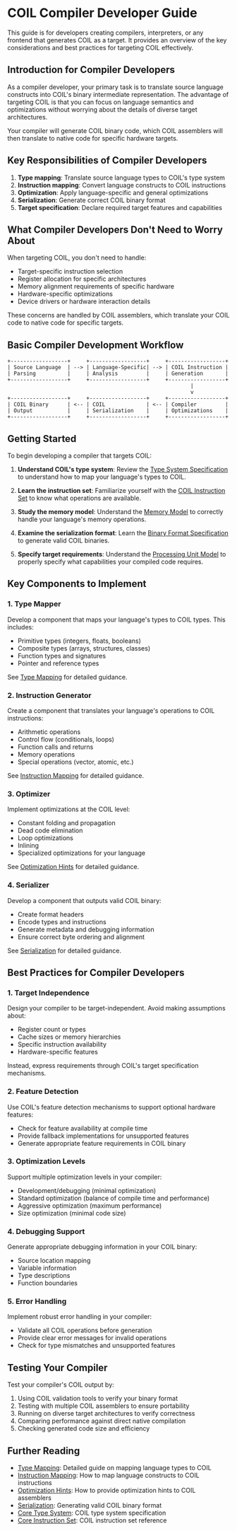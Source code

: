 # COIL Compiler Developer Guide

This guide is for developers creating compilers, interpreters, or any frontend that generates COIL as a target. It provides an overview of the key considerations and best practices for targeting COIL effectively.

## Introduction for Compiler Developers

As a compiler developer, your primary task is to translate source language constructs into COIL's binary intermediate representation. The advantage of targeting COIL is that you can focus on language semantics and optimizations without worrying about the details of diverse target architectures.

Your compiler will generate COIL binary code, which COIL assemblers will then translate to native code for specific hardware targets.

## Key Responsibilities of Compiler Developers

1. **Type mapping**: Translate source language types to COIL's type system
2. **Instruction mapping**: Convert language constructs to COIL instructions
3. **Optimization**: Apply language-specific and general optimizations
4. **Serialization**: Generate correct COIL binary format
5. **Target specification**: Declare required target features and capabilities

## What Compiler Developers Don't Need to Worry About

When targeting COIL, you don't need to handle:

- Target-specific instruction selection
- Register allocation for specific architectures
- Memory alignment requirements of specific hardware
- Hardware-specific optimizations
- Device drivers or hardware interaction details

These concerns are handled by COIL assemblers, which translate your COIL code to native code for specific targets.

## Basic Compiler Development Workflow

```
+------------------+     +------------------+     +------------------+
| Source Language  | --> | Language-Specific| --> | COIL Instruction |
| Parsing          |     | Analysis         |     | Generation       |
+------------------+     +------------------+     +------------------+
                                                          |
                                                          v
+------------------+     +------------------+     +------------------+
| COIL Binary      | <-- | COIL             | <-- | Compiler         |
| Output           |     | Serialization    |     | Optimizations    |
+------------------+     +------------------+     +------------------+
```

## Getting Started

To begin developing a compiler that targets COIL:

1. **Understand COIL's type system**: Review the [Type System Specification](../core-spec/type-system.md) to understand how to map your language's types to COIL.

2. **Learn the instruction set**: Familiarize yourself with the [COIL Instruction Set](../core-spec/instruction-set.md) to know what operations are available.

3. **Study the memory model**: Understand the [Memory Model](../core-spec/memory-model.md) to correctly handle your language's memory operations.

4. **Examine the serialization format**: Learn the [Binary Format Specification](../core-spec/serialization-format.md) to generate valid COIL binaries.

5. **Specify target requirements**: Understand the [Processing Unit Model](../core-spec/processing-units.md) to properly specify what capabilities your compiled code requires.

## Key Components to Implement

### 1. Type Mapper

Develop a component that maps your language's types to COIL types. This includes:
- Primitive types (integers, floats, booleans)
- Composite types (arrays, structures, classes)
- Function types and signatures
- Pointer and reference types

See [Type Mapping](type-mapping.md) for detailed guidance.

### 2. Instruction Generator

Create a component that translates your language's operations to COIL instructions:
- Arithmetic operations
- Control flow (conditionals, loops)
- Function calls and returns
- Memory operations
- Special operations (vector, atomic, etc.)

See [Instruction Mapping](instruction-mapping.md) for detailed guidance.

### 3. Optimizer

Implement optimizations at the COIL level:
- Constant folding and propagation
- Dead code elimination
- Loop optimizations
- Inlining
- Specialized optimizations for your language

See [Optimization Hints](optimization-hints.md) for detailed guidance.

### 4. Serializer

Develop a component that outputs valid COIL binary:
- Create format headers
- Encode types and instructions
- Generate metadata and debugging information
- Ensure correct byte ordering and alignment

See [Serialization](serialization.md) for detailed guidance.

## Best Practices for Compiler Developers

### 1. Target Independence

Design your compiler to be target-independent. Avoid making assumptions about:
- Register count or types
- Cache sizes or memory hierarchies
- Specific instruction availability
- Hardware-specific features

Instead, express requirements through COIL's target specification mechanisms.

### 2. Feature Detection

Use COIL's feature detection mechanisms to support optional hardware features:
- Check for feature availability at compile time
- Provide fallback implementations for unsupported features
- Generate appropriate feature requirements in COIL binary

### 3. Optimization Levels

Support multiple optimization levels in your compiler:
- Development/debugging (minimal optimization)
- Standard optimization (balance of compile time and performance)
- Aggressive optimization (maximum performance)
- Size optimization (minimal code size)

### 4. Debugging Support

Generate appropriate debugging information in your COIL binary:
- Source location mapping
- Variable information
- Type descriptions
- Function boundaries

### 5. Error Handling

Implement robust error handling in your compiler:
- Validate all COIL operations before generation
- Provide clear error messages for invalid operations
- Check for type mismatches and unsupported features

## Testing Your Compiler

Test your compiler's COIL output by:

1. Using COIL validation tools to verify your binary format
2. Testing with multiple COIL assemblers to ensure portability
3. Running on diverse target architectures to verify correctness
4. Comparing performance against direct native compilation
5. Checking generated code size and efficiency

## Further Reading

- [Type Mapping](type-mapping.md): Detailed guide on mapping language types to COIL
- [Instruction Mapping](instruction-mapping.md): How to map language constructs to COIL instructions
- [Optimization Hints](optimization-hints.md): How to provide optimization hints to COIL assemblers
- [Serialization](serialization.md): Generating valid COIL binary format
- [Core Type System](../core-spec/type-system.md): COIL type system specification
- [Core Instruction Set](../core-spec/instruction-set.md): COIL instruction set reference